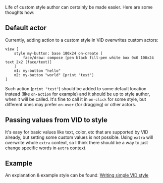 Life of custom style author can certainly be made easier. Here are some thoughts how:

## Default actor

Currently, adding action to a custom style in VID overwrites custom actors:

```red
view [
    style my-button: base 100x24 on-create [
        face/draw: compose [pen black fill-pen white box 0x0 100x24 text 2x2 (face/text)]
    ]
    m1: my-button "hello"
    m2: my-button "world" [print "test"]
]
```

Such action (`print "test"`) should be added to some default location instead (like `on-action` for example) and it should be up to style author, when it will be called. It's fine to call it in `on-click` for some style, but different ones may prefer `on-over` (for dragging) or other actors.

## Passing values from VID to style

It's easy for basic values like text, color, etc that are supported by VID already, but setting some custom values is not possible. Using `extra` will overwrite whole `extra` context, so I think there should be a way to just change specific words in `extra` context.

## Example

An explanation & example style can be found: [Writing simple VID style](http://red.qyz.cz/writing-style.html)